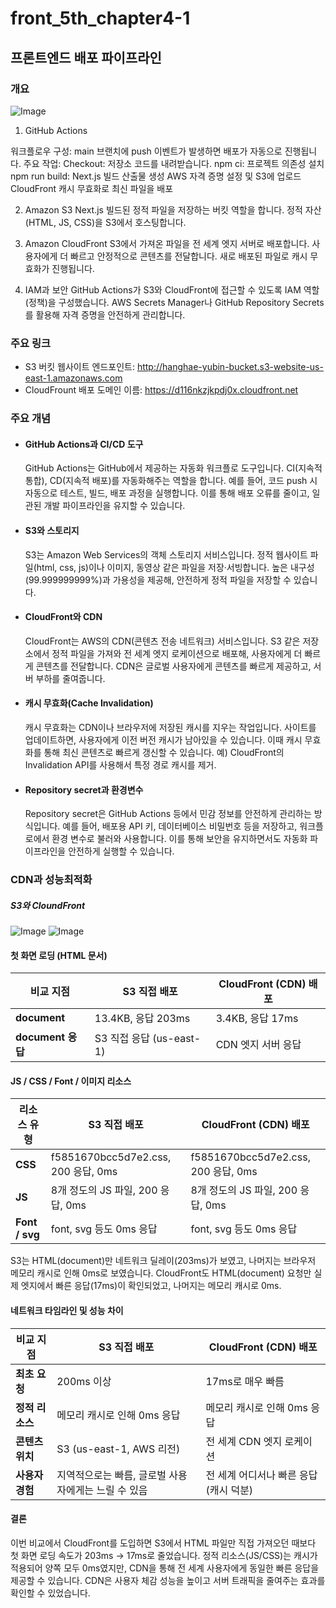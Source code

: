 # front_5th_chapter4-1

## 프론트엔드 배포 파이프라인

### 개요

![Image](https://github.com/user-attachments/assets/471e09f6-fbd4-4437-9174-c2cafa64e829)

1. GitHub Actions

워크플로우 구성: main 브랜치에 push 이벤트가 발생하면 배포가 자동으로 진행됩니다.
주요 작업:
Checkout: 저장소 코드를 내려받습니다.
npm ci: 프로젝트 의존성 설치
npm run build: Next.js 빌드 산출물 생성
AWS 자격 증명 설정 및 S3에 업로드
CloudFront 캐시 무효화로 최신 파일을 배포

2. Amazon S3
Next.js 빌드된 정적 파일을 저장하는 버킷 역할을 합니다.
정적 자산(HTML, JS, CSS)을 S3에서 호스팅합니다.

3. Amazon CloudFront
S3에서 가져온 파일을 전 세계 엣지 서버로 배포합니다.
사용자에게 더 빠르고 안정적으로 콘텐츠를 전달합니다.
새로 배포된 파일로 캐시 무효화가 진행됩니다.

4. IAM과 보안
GitHub Actions가 S3와 CloudFront에 접근할 수 있도록 IAM 역할(정책)을 구성했습니다.
AWS Secrets Manager나 GitHub Repository Secrets를 활용해 자격 증명을 안전하게 관리합니다.

### 주요 링크

- S3 버킷 웹사이트 엔드포인트: http://hanghae-yubin-bucket.s3-website-us-east-1.amazonaws.com
- CloudFrount 배포 도메인 이름: https://d116nkzjkpdj0x.cloudfront.net

### 주요 개념

- #### GitHub Actions과 CI/CD 도구

  GitHub Actions는 GitHub에서 제공하는 자동화 워크플로 도구입니다.
  CI(지속적 통합), CD(지속적 배포)를 자동화해주는 역할을 합니다.
  예를 들어, 코드 push 시 자동으로 테스트, 빌드, 배포 과정을 실행합니다.
  이를 통해 배포 오류를 줄이고, 일관된 개발 파이프라인을 유지할 수 있습니다.

- #### S3와 스토리지

  S3는 Amazon Web Services의 객체 스토리지 서비스입니다.
  정적 웹사이트 파일(html, css, js)이나 이미지, 동영상 같은 파일을 저장·서빙합니다.
  높은 내구성(99.999999999%)과 가용성을 제공해, 안전하게 정적 파일을 저장할 수 있습니다.

- #### CloudFront와 CDN

  CloudFront는 AWS의 CDN(콘텐츠 전송 네트워크) 서비스입니다.
  S3 같은 저장소에서 정적 파일을 가져와 전 세계 엣지 로케이션으로 배포해, 사용자에게 더 빠르게 콘텐츠를 전달합니다.
  CDN은 글로벌 사용자에게 콘텐츠를 빠르게 제공하고, 서버 부하를 줄여줍니다.

- #### 캐시 무효화(Cache Invalidation)

  캐시 무효화는 CDN이나 브라우저에 저장된 캐시를 지우는 작업입니다.
  사이트를 업데이트하면, 사용자에게 이전 버전 캐시가 남아있을 수 있습니다.
  이때 캐시 무효화를 통해 최신 콘텐츠로 빠르게 갱신할 수 있습니다.
  예) CloudFront의 Invalidation API를 사용해서 특정 경로 캐시를 제거.

- #### Repository secret과 환경변수
  Repository secret은 GitHub Actions 등에서 민감 정보를 안전하게 관리하는 방식입니다.
  예를 들어, 배포용 API 키, 데이터베이스 비밀번호 등을 저장하고, 워크플로에서 환경 변수로 불러와 사용합니다.
  이를 통해 보안을 유지하면서도 자동화 파이프라인을 안전하게 실행할 수 있습니다.

### CDN과 성능최적화

##### S3와 CloundFront
![Image](https://github.com/user-attachments/assets/29e2252f-2f85-4ca6-9ff3-176714f88c5b)
![Image](https://github.com/user-attachments/assets/e63fbc33-93bf-4e91-8a2e-cd34b98e5152)
#### 첫 화면 로딩 (HTML 문서)

| 비교 지점         | S3 직접 배포             | CloudFront (CDN) 배포 |
| ----------------- | ------------------------ | --------------------- |
| **document**      | 13.4KB, 응답 203ms       | 3.4KB, 응답 17ms      |
| **document 응답** | S3 직접 응답 (us-east-1) | CDN 엣지 서버 응답    |

#### JS / CSS / Font / 이미지 리소스

| 리소스 유형    | S3 직접 배포                        | CloudFront (CDN) 배포               |
| -------------- | ----------------------------------- | ----------------------------------- |
| **CSS**        | f5851670bcc5d7e2.css, 200 응답, 0ms | f5851670bcc5d7e2.css, 200 응답, 0ms |
| **JS**         | 8개 정도의 JS 파일, 200 응답, 0ms   | 8개 정도의 JS 파일, 200 응답, 0ms   |
| **Font / svg** | font, svg 등도 0ms 응답             | font, svg 등도 0ms 응답             |

S3는 HTML(document)만 네트워크 딜레이(203ms)가 보였고, 나머지는 브라우저 메모리 캐시로 인해 0ms로 보였습니다.
CloudFront도 HTML(document) 요청만 실제 엣지에서 빠른 응답(17ms)이 확인되었고, 나머지는 메모리 캐시로 0ms.

#### 네트워크 타임라인 및 성능 차이

| 비교 지점       | S3 직접 배포                                        | CloudFront (CDN) 배포                  |
| --------------- | --------------------------------------------------- | -------------------------------------- |
| **최초 요청**   | 200ms 이상                                          | 17ms로 매우 빠름                       |
| **정적 리소스** | 메모리 캐시로 인해 0ms 응답                         | 메모리 캐시로 인해 0ms 응답            |
| **콘텐츠 위치** | S3 (us-east-1, AWS 리전)                            | 전 세계 CDN 엣지 로케이션              |
| **사용자 경험** | 지역적으로는 빠름, 글로벌 사용자에게는 느릴 수 있음 | 전 세계 어디서나 빠른 응답 (캐시 덕분) |

#### 결론

이번 비교에서 CloudFront를 도입하면 S3에서 HTML 파일만 직접 가져오던 때보다 첫 화면 로딩 속도가 203ms → 17ms로 줄었습니다. 정적 리소스(JS/CSS)는 캐시가 적용되어 양쪽 모두 0ms였지만, CDN을 통해 전 세계 사용자에게 동일한 빠른 응답을 제공할 수 있습니다. CDN은 사용자 체감 성능을 높이고 서버 트래픽을 줄여주는 효과를 확인할 수 있었습니다.
